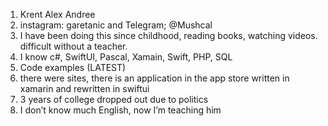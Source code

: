 1. Krent Alex Andree
2. instagram: garetanic and Telegram; @Mushcal
3. I have been doing this since childhood, reading books, watching videos. difficult without a teacher.
4. I know c#, SwiftUI, Pascal, Xamain, Swift, PHP, SQL
5. Code examples (LATEST)
6. there were sites, there is an application in the app store written in xamarin and rewritten in swiftui
7. 3 years of college dropped out due to politics
8. I don’t know much English, now I’m teaching him
